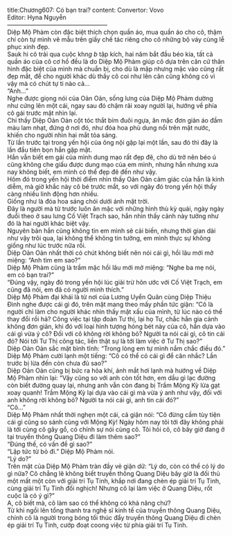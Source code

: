 title:Chương607: Có bạn trai?
content:
Convertor: Vovo<br>Editor: Hyna Nguyễn<br>————————————————–<br>Diệp Mộ Phàm còn đặc biệt thích chọn quần áo, mua quần áo cho cô, thậm chí còn tự mình vẽ mẫu trên giấy chế tác riêng cho cô những bộ váy cùng lễ phục xinh đẹp.<br>Sauk hi cô trải qua cuộc kh*ng b* tập kích, hai năm bắt đầu béo kia, tất cả quần áo của cô cơ hồ đều là do Diệp Mộ Phàm giúp cô dựa trên căn cứ thân hình đặc biệt của mình mà chuẩn bị, cho dù là mập nhưng mặc vào cũng rất đẹp mắt, để cho người khác dù thấy cô coi như lên cân cũng không có vì vậy mà có chút tự ti nào cả…<br>“Anh…”<br>Nghe được giọng nói của Oản Oản, sống lưng của Diệp Mộ Phàm dường như cứng lên một cái, ngay sau đó chậm rãi xoay người lại, hướng về phía cô gái trước mặt nhìn lại.<br>Chỉ thấy Diệp Oản Oản cột tóc thắt bím đuôi ngựa, ăn mặc đơn giản áo đầm màu lam nhạt, đứng ở nơi đó, như đóa hoa phù dung nổi trên mặt nước, khiến cho người nhìn hai mắt tỏa sáng.<br>Từ lần trước tại trong yến hội của ông nội gặp lại một lần, sau đó thì đây là lần đầu tiên bọn hắn gặp mặt.<br>Hắn vẫn biết em gái của mình dung mạo rất đẹp đẽ, cho dù trở nên béo ú cũng không che giấu được dung mạo của em mình, nhưng hắn nhưng xưa nay không biết, em mình có thể đẹp đẽ đến như vậy.<br>Hôm đó trong yến hội thời điểm nhìn thấy Oản Oản cảm giác của hắn là kinh diễm, mà giờ khắc này cô bé trước mắt, so với ngày đó trong yến hội thấy càng nhiều linh động hơn nhiều.<br>Giống như là đóa hoa sáng chói dưới ánh mặt trời.<br>Đây là người mà từ trước luôn ăn mặc với những hình thù kỳ quái, ngày ngày đuổi theo ở sau lưng Cố Việt Trạch sao, hắn nhìn thấy cảnh này tưởng như đó là hai người khác biệt vậy.<br>Nguyên bản hắn cũng không tin em mình sẽ cải biến, nhưng thời gian dài như vậy trôi qua, lại không thể không tin tưởng, em mình thực sự không giống như lúc trước nữa rồi.<br>Diệp Oản Oản nhất thời có chút không biết nên nói cái gì, hồi lâu mới mở miệng: “Anh tìm em sao?”<br>Diệp Mộ Phàm cũng là trầm mặc hồi lâu mới mở miệng: “Nghe ba mẹ nói, em có bạn trai?”<br>“Đúng vậy, ngày đó trong yến hội lúc giải trừ hôn ước với Cố Việt Trạch, em cũng đã nói, em đã có người mình thích.”<br>Diệp Mộ Phàm đại khái là từ nơi của Lương Uyển Quân cùng Diệp Thiệu Đình nghe được cái gì đó, trên mặt mang theo mấy phần tức giận: “Cô là người chỉ làm cho người khác nhìn thấy mặt xấu của mình, từ lúc nào có thể thay đổi rồi hả? Công việc tại tập đoàn Tư thị, lại họ Tư, chắc hẳn gia cảnh không đơn giản, khi đó với loại hình tượng hỏng bét này của cô, hắn dựa vào cái gì vừa ý cô? Đối với cô không rời không bỏ? Người ta nói cái gì, cô tin cái đó? Nói tới Tư Thị công tác, liền thật sự là tới làm việc ở Tư Thị sao?”<br>Diệp Oản Oản sắc mặt bình tĩnh: “Trong lòng em tự mình nắm chắc điều đó.”<br>Diệp Mộ Phàm cười lạnh một tiếng: “Cô có thể có cái gì để cân nhắc? Lần trước bị lừa đến còn chưa đủ sao?”<br>Diệp Oản Oản cũng bị bức ra hỏa khí, ánh mắt hơi lạnh mà hướng về Diệp Mộ Phàm nhìn lại: “Vậy cũng so với anh còn tốt hơn, em dầu gì lạc đường còn biết đường quay lại, nhưng anh vẫn còn đang bị Trầm Mộng Kỳ lừa gạt xoay quanh! Trầm Mộng Kỳ lại dựa vào cái gì mà vừa ý anh như vậy, đối với anh không rời không bỏ? Người ta nói cái gì, anh tin cái đó?”<br>“Cô…”<br>Diệp Mộ Phàm nhất thời nghẹn một cái, cả giận nói: “Cô đừng cầm tùy tiện cái gì cũng so sánh cùng với Mộng Kỳ! Ngày hôm nay tôi tới đây không phải là tới cùng cô gây gổ, có chính sự nói cùng cô. Tôi hỏi cô, cô bây giờ đang ở tại truyền thông Quang Diệu đi làm thêm sao?”<br>“Đúng thế, có vấn đề gì sao?”<br>“Lập tức từ bỏ đi.” Diệp Mộ Phàm nói.<br>“Lý do?”<br>Trên mặt của Diệp Mộ Phàm tràn đầy vẻ giận dữ: “Lý do, còn có thể có lý do gì nữa? Cô chẳng lẽ không biết truyền thông Quang Diệu bây giờ là đối thủ một mất một còn với giải trí Tụ Tinh, khắp nơi đang chèn ép giải trí Tụ Tinh, cùng giải trí Tụ Tinh đối nghịch! Nhưng cô lại làm việc ở Quang Diệu, rốt cuộc là có ý gì?”<br>A, cô biết mà, cô làm sao có thể không có khả năng chứ?<br>Từ khi ngồi lên tổng thanh tra nghệ sĩ kinh tế của truyền thông Quang Diệu, chính cô là người trong bóng tối thúc đẩy truyền thông Quang Diệu đi chèn ép giải trí Tụ Tinh, cướp đoạt coong việc từ phía giải trí Tụ Tinh.